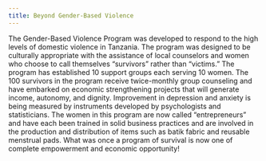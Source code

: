 ```yaml
---
title: Beyond Gender-Based Violence
---
```

The Gender-Based Violence Program was developed to respond to the high levels of domestic violence in Tanzania. The program was designed to be culturally appropriate with the assistance of local counselors and women who choose to call themselves “survivors” rather than “victims.” The program has established 10 support groups each serving 10 women. The 100 survivors in the program receive twice-monthly group counseling and have embarked on economic strengthening projects that will generate income, autonomy, and dignity. Improvement in depression and anxiety is being measured by instruments developed by psychologists and statisticians. The women in this program are now called “entrepreneurs” and have each been trained in solid business practices and are involved in the production and distribution of items such as batik fabric and reusable menstrual pads. What was once a program of survival is now one of complete empowerment and economic opportunity!